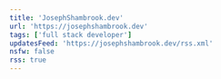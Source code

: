 ```yaml
---
title: 'JosephShambrook.dev'
url: 'https://josephshambrook.dev'
tags: ['full stack developer']
updatesFeed: 'https://josephshambrook.dev/rss.xml'
nsfw: false
rss: true
---
```

